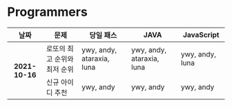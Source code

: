 # Programmers

<table>
  <thead>
    <tr>
      <th>
        날짜
      </th>
      <th>
        문제
      </th>
      <th>
        당일 패스
      </th>
      <th>
        JAVA
      </th>
      <th>
        JavaScript
      </th>      
    </tr>
  </thead>
  <tbody>
    <tr>
       <th rowspan="2">
         2021-10-16
      </th>
      <td>
        로또의 최고 순위와 최저 순위
      </td>
      <td>
        ywy, andy, ataraxia, luna
      </td>
      <td>
        ywy, andy, ataraxia, luna
      </td>
      <td>
        ywy, andy, luna
      </td>
    </tr>
    <tr>
       <td>
         신규 아이디 추천
      </td>
      <td>
        ywy, andy
      </td>
      <td>
        ywy, andy
      </td>
      <td>
        ywy, andy
      </td>      
    </tr>    
  </tbody>
</table>

